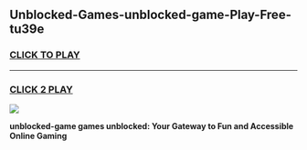 
## Unblocked-Games-unblocked-game-Play-Free-tu39e
<h3>
<a href="https://premium76.site?title=unblocked-game&ref=18A1">CLICK TO PLAY</a></h3>
<hr>

<h3>
<a href="https://premium76.site?title=unblocked-game&ref=18A1">CLICK 2 PLAY</a>
  
</h3>

<a href="https://premium76.site?title=unblocked-game&ref=18A1"><img src="https://clearcache.store/games.png"></a>


**unblocked-game games unblocked: Your Gateway to Fun and Accessible Online Gaming**
